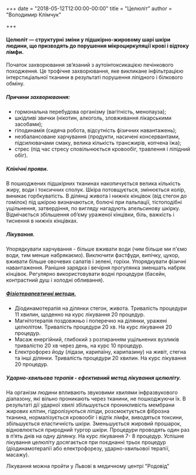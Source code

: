 +++
date = "2018-05-12T12:00:00-00:00"
title = "Целюліт"
author = "Володимир Клімчук"

+++


#### Целюліт — структурні зміни у підшкірно-жировому шарі шкіри людини, що призводять до порушення мікроциркуляції крові і відтоку лімфи.

 Початок захворювання зв’язаний з аутоінтоксикацією печінкового походження. Це трофічне захворювання, яке викликане інфільтрацією інтерстиціальної тканини в результаті порушення ліпідного і білкового обміну.
 
##### Причини захворювання:

* гормональна перебудова організму (вагітність, менопауза);
* шкідливі звички (нікотин, алкоголь, зловживання лікарськими засобами);
* гіподинамія (сидяча робота, відсутність фізичних навантажень);
* незбалансоване харчування (продукти, насичені консервантами, підсилювачами смаку, велика кількість трансжирів, копчена їжа);
* стрес (під час стресу сповільнюється кровообіг, травлення і ліпідний обіг).

##### Клінічні прояви.

В пошкоджених підшкірних тканинах накопичується велика кількість жиру, води і токсичних сполук. Шкіра потовщується, змінюється колір, виникає горбкуватість. В ділянці живота і нижніх кінцівок (від стегон до гомілок) під шкірою визначаються, болючі при пальпації, тістоподібні ущільнення, затвердіння, по вигляду нагадують апельсинову шкірку. Відмічається збільшення об’єму ураженої кінцівки, біль, важкість і тиснення в нижніх кінцівках.

##### Лікування.
 
Упорядкувати харчування - більше вживати води (чим більше ми п'ємо води, тим менше набрякаємо). Виключити фастфуди, випічку, цукор, вживати більше овочевих салатів і зелені, горіхи. Упорядкувати фізичні навантаження. Ранішня зарядка і вечірня прогулянка зменшать набряк кінцівок. Регулярно використовувати водні процедури (басейн, контрастний душ і холодні обливання).

##### [Фізіотерапевтичні методи.](https://www.facebook.com/rodovid.center/photos/a.410236529721921/413469469398627/?type=3&__xts__%5B0%5D=68.ARBoI3l0kFBvwlZdeMn0UO_kigN0uACoqsmC2RrN0bNBU6aYvZ2if69Mm7OO_gaPzvt86qMte_nd4GSIN-zyxH1sFog6hF7Y_ccq9z5gc5ybKurMJY0nFRTinwvo0nERzqdNXYg6_eW0eEHW0F9aMHNsuXFrTh8er5jeMk8jta0GlmjSMiJFkqW0RMSwnkzWX_hb2qS8X7nwJN8WDucO1rv0Vmzxx2kExBHZSjmlmO_HhSw0fFveyqfJapHgUCrWz2ScanisYfQiLZiKEoe1bQvdDDda6lA71qwUwzxT3zbJhTC10V2whbR3YoK7fmfX_ISzeLGSe_OZmHeVbsoTHIQ&__tn__=-R)

* Діодинамотерапія на ділянки стегон, живота. Тривалість процедури 11 хвилин, щоденно на курс лікування 20 процедур. 
* Магнітотерапія поздовжньо і поперечно на ділянки, уражені целюлітом. Тривалість процедури 20 хв. На курс лікування 20 процедур. 
* Масаж енергійний, глибокий з розтиранням ущільнених вузликів тривалістю 20 хв через день, на курс 10 процедур. 
* Електрофорез йоду (лідази, карипаїну, карипазину) на живіт, стегна та інші ділянки. Тривалість процедури 20 хвилин. На курс лікування 20 процедур.

##### Ударно-хвильова терапія - ефективний метод лікування целюліту.

 На організм людини впливають звуковими хвилями інфразвукового діапазону, які вільно проникають через тканини, не пошкоджуючи їх. В результаті дії ударної хвилі збільшується проникливість мембрани жирових клітин, гідролізуються ліпіди, розсмоктується фіброзна тканина, нормалізується кровообіг і відтік лімфи, виводяться токсини, збільшується еластичність шкіри. Зменьшується жировий прошарок, відновлюється природний тургор шкіри. Процедури проводять один раз в п’ять днів на одну ділянку. На курс лікування 7- 8 процедур. Успішне лікування целюліту досягається при поєднанні трьох процедур (діодинамотерапії або електрофорезу, ударно-хвильової терапії, масажу).
 
 Лікування можна пройти у Львові в медичному центрі "Родовід"